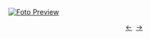 [![Foto Preview](preview/project-100.avif)](https://DominicNikolai.github.io/project-100)

<div align="center" style="display: flex; justify-content: center;">
  <a  href="https://github.com/DominicNikolai/project-99" target="_blank">&#8592;</a>
  &nbsp;&nbsp;
  <a  href="https://github.com/DominicNikolai/project-101" target="_blank">&#8594;</a>
</div>

